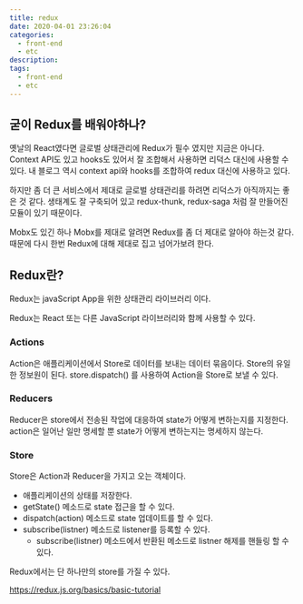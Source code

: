 ```yaml
---
title: redux
date: 2020-04-01 23:26:04
categories:
  - front-end
  - etc
description:
tags:
  - front-end
  - etc
---
```


## 굳이 Redux를 배워야하나?

옛날의 React였다면 글로벌 상태관리에 Redux가 필수 였지만 지금은 아니다. Context API도 있고 hooks도 있어서 잘 조합해서 사용하면 리덕스 대신에 사용할 수 있다. 내 블로그 역시 context api와 hooks를 조합하여 redux 대신에 사용하고 있다.

하지만 좀 더 큰 서비스에서 제대로 글로벌 상태관리를 하려면 리덕스가 아직까지는 좋은 것 같다. 생태계도 잘 구축되어 있고 redux-thunk, redux-saga 처럼 잘 만들어진 모듈이 있기 때문이다.

Mobx도 있긴 하나 Mobx를 제대로 알려면 Redux를 좀 더 제대로 알아야 하는것 같다. 때문에 다시 한번 Redux에 대해 제대로 집고 넘어가보려 한다.

## Redux란?

Redux는 javaScript App을 위한 상태관리 라이브러리 이다.

Redux는 React 또는 다른 JavaScript 라이브러리와 함께 사용할 수 있다.

### Actions

Action은 애플리케이션에서 Store로 데이터를 보내는 데이터 묶음이다. Store의 유일한 정보원이 된다.
store.dispatch() 를 사용하여 Action을 Store로 보낼 수 있다.

### Reducers

Reducer은 store에서 전송된 작업에 대응하여 state가 어떻게 변하는지를 지정한다.
action은 일어난 일만 명세할 뿐 state가 어떻게 변하는지는 명세하지 않는다.

### Store

Store은 Action과 Reducer을 가지고 오는 객체이다.

- 애플리케이션의 상태를 저장한다.
- getState() 메소드로 state 접근을 할 수 있다.
- dispatch(action) 메소드로 state 업데이트를 할 수 있다.
- subscribe(listner) 메소드로 listener를 등록할 수 있다.
  - subscribe(listner) 메소드에서 반환된 메소드로 listner 해제를 핸들링 할 수 있다.

Redux에서는 단 하나만의 store를 가질 수 있다.

https://redux.js.org/basics/basic-tutorial
